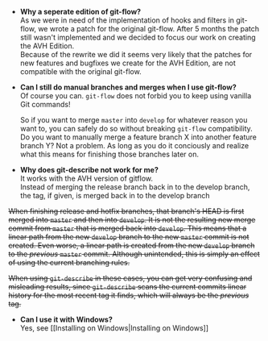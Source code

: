 * **Why a seperate edition of git-flow?**  
  As we were in need of the implementation of hooks and filters in git-flow, 
  we wrote a patch for the original git-flow. After 5 months the patch still 
  wasn't implemented and we decided to focus our work on creating 
  the AVH Edition.  
  Because of the rewrite we did it seems very likely that the patches for new 
  features and bugfixes we create for the AVH Edition, are not compatible with 
  the original git-flow.
  
* **Can I still do manual branches and merges when I use git-flow?**  
  Of course you can. `git-flow` does not forbid you to keep using vanilla Git commands!
  
  So if you want to merge `master` into `develop` for whatever reason you want
  to, you can safely do so without breaking `git-flow` compatibility.  Do you
  want to manually merge a feature branch X into another feature branch Y?  Not
  a problem.  As long as you do it conciously and realize what this means for
  finishing those branches later on.
  
* **Why does git-describe not work for me?**  
It works with the AVH version of gitflow.  
Instead of merging the release branch back in to the develop branch, the tag, if given, is merged back in to the develop branch

<del>  When finishing release and hotfix branches, that branch's HEAD is first
  merged into `master` and then into `develop`.  It is not the resulting new
  merge commit from `master` that is merged back into `develop`.  This means
  that a linear path from the new `develop` branch to the new `master` commit
  is not created.  Even worse, a linear path is created from the new `develop`
  branch to the *previous* `master` commit.  Although unintended, this is
  simply an effect of using the current branching rules.</del>
  
<del>  When using `git-describe` in these cases, you can get very confusing and
  misleading results, since `git-describe` scans the current commits linear
  history for the most recent tag it finds, which will always be the *previous*
  tag.</del>
  
* **Can I use it with Windows?**  
  Yes, see [[Installing on Windows|Installing on Windows]]
  